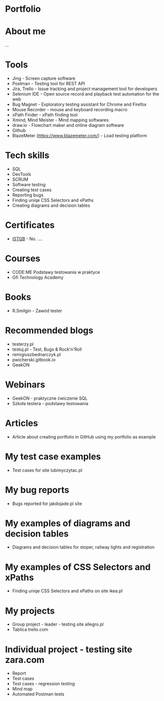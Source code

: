# Portfolio

# About me
...

# Tools
* Jing - Screen capture software
* Postman - Testing tool for REST API
* Jira, Trello - Issue tracking and project management tool for developers
* Selenium IDE - Open source record and playback test automation for the web
* Bug Magnet - Exploratory testing assistant for Chrome and Firefox
* Mouse Recorder - mouse and keyboard recording macro
* xPath Finder - xPath finding tool
* Xmind, Mind Meister - Mind mapping softwares
* draw.io - Flowchart maker and online diagram software
* Github
* BlazeMeter (https://www.blazemeter.com/) - Load testing platform

# Tech skills
* SQL
* DevTools
* SCRUM
* Software testing
* Creating test cases
* Reporting bugs
* Finding uniqe CSS Selectors and xPaths
* Creating diagrams and decision tables

# Certificates
* [ISTQB](https://www.gasq.org/en/certification/check-a-certificate.html) - No. ....

# Courses
* CODE:ME Podstawy testowania w praktyce
* Gfi Technology Academy

# Books
* R.Smilgin - Zawód tester

# Recommended blogs
* testerzy.pl
* testuj.pl - Test, Bugs & Rock'n'Roll
* remigiuszbednarczyk.pl
* pwicherski.gitbook.io
* GeekON

# Webinars
* GeekON - praktyczne ćwiczenie SQL
* Szkoła testera - podstawy testowania

# Articles
* Article about creating portfolio in GitHub using my portfolio as example

# My test case examples
* Test cases for site lubimyczytac.pl

# My bug reports
* Bugs reported for jakdojade.pl site

# My examples of diagrams and decision tables
* Diagrams and decision tables for stoper, railway lights and registration

# My examples of CSS Selectors and xPaths
* Finding uniqe CSS Selectors and xPaths on site ikea.pl

# My projects
* Group project - leader - testing site allegro.pl
* Tablica trello.com

# Individual project - testing site zara.com
* Report
* Test cases
* Test cases - regression testing
* Mind map
* Automated Postman tests
